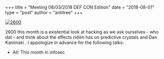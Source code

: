 +++
title =  "Meeting 08/03/2018 DEF CON Edition"
date = "2018-08-01"
type = "post"
author = "antitree"
+++

[![2600](/images/2600_defcon.png)](/images/2600_defcon.png)

2600 this month is a existential look at hacking as we ask ourselves -
who dat - and think about the effects ridilin has on predictive crystals
and Dan Kaminski . I appologize in advance for the following talks:

* All: This month in infosec
